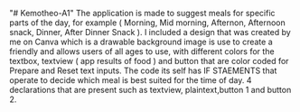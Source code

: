 "# Kemotheo-A1" 
The application is made to suggest meals for specific parts of the day, for example ( Morning, Mid morning, Afternon, Afternoon snack, Dinner, After Dinner Snack ). I included a design that was created by me on Canva which is a drawable background image is use to create a friendly and allows users of all ages to use, with different colors for the textbox, textview ( app results of food ) and button that are color coded for Prepare and Reset text inputs. The code its self has IF STAEMENTS that operate to decide which meal is best suited for the time of day. 4 declarations that are present such as textview, plaintext,button 1 and button 2. 

